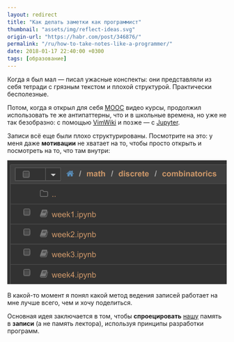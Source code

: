 ```yaml
---
layout: redirect
title: "Как делать заметки как программист"
thumbnail: "assets/img/reflect-ideas.svg"
origin-url: "https://habr.com/post/346876/"
permalink: "/ru/how-to-take-notes-like-a-programmer/"
date: 2018-01-17 22:40:00 +0300
tags: [образование]
---
```


Когда я был мал — писал ужасные конспекты: они представляли из себя тетради с грязным текстом и плохой структурой. Практически бесполезные.

Потом, когда я открыл для себя [MOOC](https://en.wikipedia.org/wiki/Massive_open_online_course) видео курсы, продолжил использовать те же антипаттерны, что и в школьные времена, но уже не так безобразно: с помощью [VimWiki](https://vimwiki.github.io) и позже — с [Jupyter](https://jupyter.org).

Записи всё еще были плохо структурированы. Посмотрите на это: у меня даже **мотивации** не хватает на то, чтобы просто открыть и посмотреть на то, что там внутри:

![minipic](/assets/img/weeks.webp)

В какой-то момент я понял какой метод ведения записей работает на мне лучше всего, чем и хочу поделиться.

Основная идея заключается в том, чтобы **спроецировать** <u>нашу</u> память в **записи** (а не память лектора), используя принципы разработки программ.
